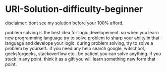 # URI-Solution-difficulty-beginner

disclaimer: dont see my solution before your 100% afford. 

problem solving is the best idea for logic developement.
so when you learn new programming language try to solve problem to sharp your abilty in that language and develope your logic.
during problem solving, try to solve a problem by yourself.. if you need any help search google, w3school, geeksforgeeks, stackoverflow etc..
be patient you can solve anything. if you stuck in any point. think it as a gift you will learn something new form that point.
